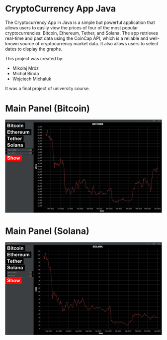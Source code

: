 # CryptoCurrency App Java

  

The Cryptocurrency App in Java is a simple but powerful application that allows users to easily view the prices of four of the most popular cryptocurrencies: Bitcoin, Ethereum, Tether, and Solana. The app retrieves real-time and past data using the CoinCap API, which is a reliable and well-known source of cryptocurrency market data. It also allows users to select dates to display the graphs.

This project was created by:

-   Mikołaj Mróz
-   Michał Binda
-   Wojciech Michaluk

It was a final project of university course.


  

# Main Panel (Bitcoin)
![](https://github.com/mikolaj2268/Cryptocurrencies-app-Java/blob/main/Visualizations/Screenshot%202023-04-04%20215011.jpg)

# Main Panel (Solana)
![](https://github.com/mikolaj2268/Cryptocurrencies-app-Java/blob/main/Visualizations/Screenshot%202023-04-04%20215052.jpg)
